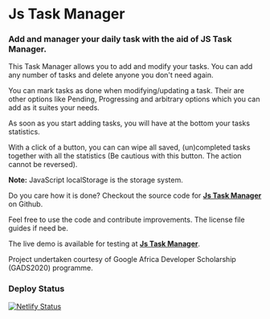 # Js Task Manager
### Add and manager your daily task with the aid of JS Task Manager.

This Task Manager allows you to add and modify your tasks. You can add any number of tasks and delete anyone you don't need again. 

You can mark tasks as done when modifying/updating a task. Their are other options like Pending, Progressing and arbitrary options which you can add as it suites your needs.

As soon as you start adding tasks, you will have at the bottom your tasks statistics.

With a click of a button, you can can wipe all saved, (un)completed tasks together with all the statistics (Be cautious with this button. The action cannot be reversed).

**Note:** JavaScript localStorage is the storage system.

Do you care how it is done? Checkout the source code for **[Js Task Manager](https://github.com/Festusali/ "Js Task Manager")** on Github.

Feel free to use the code and contribute improvements. The license file guides if need be.

The live demo is available for testing at **[Js Task Manager](https:// "Js Task Manager by Festus")**.

Project undertaken courtesy of Google Africa Developer Scholarship (GADS2020) programme.

### Deploy Status
[![Netlify Status](https://api.netlify.com/api/v1/badges/57511da6-79fd-4823-9068-d8fccd3759fc/deploy-status)](https://app.netlify.com/sites/jslocalstorage/deploys)